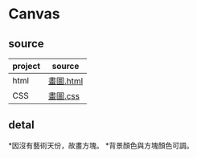 # Canvas

## source
| project | source |
| --- | --- |
| html |[畫圖.html](https://github.com/1100jimjim/wp/blob/master/%E4%BD%9C%E6%A5%AD-9/%E7%95%AB%E5%9C%96.html)|
| CSS |[畫圖.css](https://github.com/1100jimjim/wp/blob/master/%E4%BD%9C%E6%A5%AD-9/%E7%95%AB%E5%9C%96.css)  |

## detal
*因沒有藝術天份，故畫方塊。
*背景顏色與方塊顏色可調。
